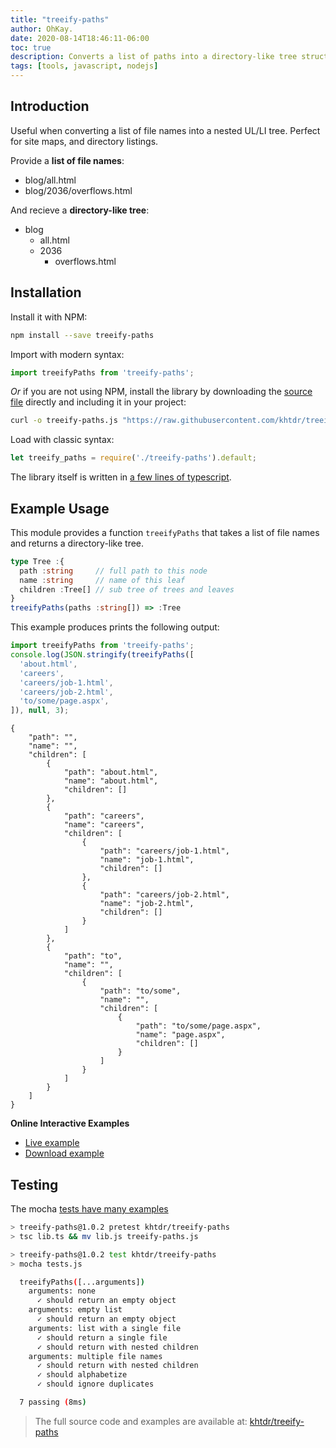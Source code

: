 ```yaml
---
title: "treeify-paths"
author: OhKay.
date: 2020-08-14T18:46:11-06:00
toc: true
description: Converts a list of paths into a directory-like tree structure
tags: [tools, javascript, nodejs]
---
```


## Introduction
Useful when converting a list of file names into a nested UL/LI tree. Perfect for site maps, and directory listings.

Provide a __list of file names__:
  - blog/all.html
  - blog/2036/overflows.html
  
And recieve a __directory-like tree__:
  - blog
      - all.html
      - 2036
          - overflows.html

## Installation

Install it with NPM:
```bash
npm install --save treeify-paths
```

Import with modern syntax:
```javascript
import treeifyPaths from 'treeify-paths';
```

_Or_ if you are not using NPM, install the library by downloading the [source file](https://raw.githubusercontent.com/khtdr/treeify-paths/master/dist/treeify-paths.js) directly and including it in your project:
```bash
curl -o treeify-paths.js "https://raw.githubusercontent.com/khtdr/treeify-paths/blob/master/dist/treeify-paths.js"
```

Load with classic syntax:
```javascript
let treeify_paths = require('./treeify-paths').default;
```

The library itself is written in [a few lines of typescript](https://raw.githubusercontent.com/khtdr/treeify-paths/master/treeify-paths.ts).

## Example Usage

This module provides a function `treeifyPaths` that takes a list of file names and returns a directory-like tree.

```typescript
type Tree :{
  path :string     // full path to this node
  name :string     // name of this leaf
  children :Tree[] // sub tree of trees and leaves
}
treeifyPaths(paths :string[]) => :Tree
```

This example produces prints the following output:
```javascript
import treeifyPaths from 'treeify-paths';
console.log(JSON.stringify(treeifyPaths([
  'about.html',
  'careers',
  'careers/job-1.html',
  'careers/job-2.html',
  'to/some/page.aspx',
]), null, 3);
```

    {
        "path": "",
        "name": "",
        "children": [
            {
                "path": "about.html",
                "name": "about.html",
                "children": []
            },
            {
                "path": "careers",
                "name": "careers",
                "children": [
                    {
                        "path": "careers/job-1.html",
                        "name": "job-1.html",
                        "children": []
                    },
                    {
                        "path": "careers/job-2.html",
                        "name": "job-2.html",
                        "children": []
                    }
                ]
            },
            {
                "path": "to",
                "name": "",
                "children": [
                    {
                        "path": "to/some",
                        "name": "",
                        "children": [
                            {
                                "path": "to/some/page.aspx",
                                "name": "page.aspx",
                                "children": []
                            }
                        ]
                    }
                ]
            }
        ]
    }


**Online Interactive Examples**
  - [Live example](https://runkit.com/khtdr/treeify-paths)
  - [Download example](https://runkit.com/downloads/khtdr/treeify-paths/1.0.0.zip)


## Testing

The mocha [tests have many examples](https://github.com/khtdr/treeify-paths/blob/master/tests.js)

```bash
> treeify-paths@1.0.2 pretest khtdr/treeify-paths
> tsc lib.ts && mv lib.js treeify-paths.js

> treeify-paths@1.0.2 test khtdr/treeify-paths
> mocha tests.js

  treeifyPaths([...arguments])
    arguments: none
      ✓ should return an empty object
    arguments: empty list
      ✓ should return an empty object
    arguments: list with a single file
      ✓ should return a single file
      ✓ should return with nested children
    arguments: multiple file names
      ✓ should return with nested children
      ✓ should alphabetize
      ✓ should ignore duplicates

  7 passing (8ms)
```

> The full source code and examples are available at: [khtdr/treeify-paths](https://github.com/khtdr/treeify-paths)
